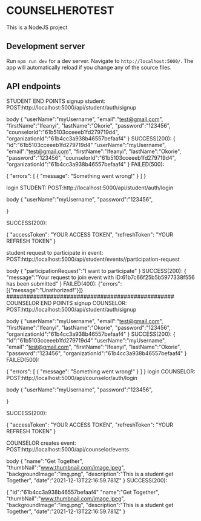 # COUNSELHEROTEST

This is a NodeJS project

## Development server

Run `npm run dev` for a dev server. Navigate to `http://localhost:5000/`. The app will automatically reload if you change any of the source files.

## API endpoints

STUDENT END POINTS
signup student:
POST:http://localhost:5000/api/student/auth/signup

body {
"userName":"myUsername",
"email":"test@gmail.com",
"firstName":"Ifeanyi",
"lastName":"Okorie",
"password":"123456",
"counselorId":"61b5103cceeeb1fd279719d4",
"organizationId":"61b4cc3a938b46557befaaf4"
}
SUCCESS(200):
{
"id":"61b5103cceeeb1fd279719d4"
"userName":"myUsername",
"email":"test@gmail.com",
"firstName":"Ifeanyi",
"lastName":"Okorie",
"password":"123456",
"counselorId":"61b5103cceeeb1fd279719d4",
"organizationId":"61b4cc3a938b46557befaaf4"
}
FAILED(500):

{
"errors": [
{
"message": "Something went wrong!"
}
]
}

login STUDENT:
POST:http://localhost:5000/api/student/auth/login

body {
"userName":"myUsername",
"password":"123456",

}

SUCCESS(200):

{
"accessToken": "YOUR ACCESS TOKEN",
"refreshToken": "YOUR REFRESH TOKEN"
}

student request to participate in event:
POST:http://localhost:5000/api/student/events/<evend id here>/participation-request

body {
"participationRequest":"I want to participate"
}
SUCCESS(200):
{
"message":"Your request to join event with ID:61b7c66f25b5b5977338f556 has been submitted"
}
FAILED(400):
{"errors":[{"message":"Unathorized!"}]}
##################################################
COUNSELOR END POINTS
signup COUNSELOR:
POST:http://localhost:5000/api/student/auth/signup

body {
"userName":"myUsername",
"email":"test@gmail.com",
"firstName":"Ifeanyi",
"lastName":"Okorie",
"password":"123456",
"organizationId":"61b4cc3a938b46557befaaf4"
}
SUCCESS(200):
{
"id":"61b5103cceeeb1fd279719d4"
"userName":"myUsername",
"email":"test@gmail.com",
"firstName":"Ifeanyi",
"lastName":"Okorie",
"password":"123456",
"organizationId":"61b4cc3a938b46557befaaf4"
}
FAILED(500):

{
"errors": [
{
"message": "Something went wrong!"
}
]
}
login COUNSELOR:
POST:http://localhost:5000/api/counselor/auth/login

body {
"userName":"myUsername",
"password":"123456",

}

SUCCESS(200):

{
"accessToken": "YOUR ACCESS TOKEN",
"refreshToken": "YOUR REFRESH TOKEN"
}

COUNSELOR creates event:
POST:http://localhost:5000/api/counselor/events

body {
"name":"Get Together",
"thumbNail":"www.thumbnail.com/image.jpeg",
"backgroundImage":"img.png",
"description":"This is a student get Together",
"date":"2021-12-13T22:16:59.781Z"
}
SUCCESS(200):

{
"id":"61b4cc3a938b46557befaaf4"
"name":"Get Together",
"thumbNail":"www.thumbnail.com/image.jpeg",
"backgroundImage":"img.png",
"description":"This is a student get Together",
"date":"2021-12-13T22:16:59.781Z"
}
